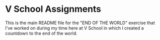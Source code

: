V School Assignments  
====================

This is the main README file for the "END OF THE WORLD" exercise that I've worked on during my time here at V School in which I created a countdown to the end of the world. 
